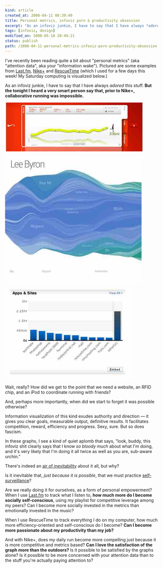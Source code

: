 ```yaml
--- 
kind: article
created_at: 2008-04-11 08:39:49
title: Personal metrics, infoviz porn & productivity obsession
excerpt: "As an infoviz junkie, I have to say that I have always *adored* this stuff. But the tonight I heard a very smart person say that, prior to Nike+, collaborative running was impossible."
tags: [infoviz, design]
modified_on: 2008-05-18 20:49:21
status: publish 
path: /2008-04-11-personal-metrics-infoviz-porn-productivity-obsession
---
```


I've recently been reading quite a bit about "personal metrics" (aka "attention data", aka your "information wake"). Pictured are some examples from <a href="http://www.last.fm/">Last.fm</a>, <a href="http://nikeplus.nike.com/nikeplus/">Nike+</a> and <a href="http://www.rescuetime.com/">RescueTime</a> (which I used for a few days this week! My Saturday computing is visualized below.)

As an infoviz junkie, I have to say that I have always *adored* this stuff.<strong> But the tonight I heard a very smart person say that, prior to Nike+, collaborative running was impossible.</strong>

<p><img src="/images/picture-2.jpg" alt='nike+' /></p>
<p><img src="/images/lastfm.jpg" alt='LastFM data' /></p>
<p><img src="/images/rescutime.jpg" alt='Rescuetime' /></p>

Wait, really? How did we get to the point that we need a website, an RFID chip, and an iPod to coordinate running with friends? 

And, perhaps more importantly, when did we start to forget it was possible otherwise?

Information visualization of this kind exudes authority and direction &mdash; it gives you clear goals, measurable output, definitive results. It facilitates competition, reward, efficiency and progress. Sexy, sure. But so does fascism.

In these graphs, I see a kind of quiet aplomb that says, "look, buddy, this infoviz shit clearly says that I know *so bloody much* about what I'm doing, and it's very likely that I'm doing it all twice as well as you are, sub-aware urchin."

There's indeed an <a href="http://www.peterme.com/?p=646">air of inevitability</a> about it all, but why? 

Is it inevitable that, <em>just because it is possible</em>, that we must practice <a href="http://www.we-make-money-not-art.com/archives/sousveillance/">self-surveillance</a>? 

Are we really doing it for ourselves, as a form of personal empowerment? When I use <a href="http://www.last.fm/">Last.fm</a> to track what I listen to, <strong>how much more do I become socially self-conscious</strong>, using my playlist for competitive leverage among my peers? Can I become more socially invested in the metrics than emotionally invested in the music?

When I use RescueTime to track everything I do on my computer, how much more efficiency-oriented and self-conscious do I become? <strong>Can I become more passionate about my productivity than my job?</strong>

And with Nike+, does my daily run become more compelling just because it is more competitive and metrics based? <strong>Can I love the satisfaction of the graph more than the outdoors?
</strong>
Is it possible to be satisfied by the graphs alone? Is it possible to be more concerned with your attention data than to the stuff you're actually paying attention to?
